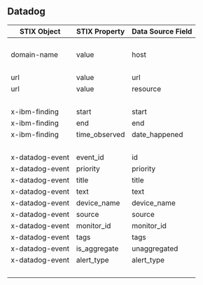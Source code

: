 ## Datadog
| STIX Object | STIX Property | Data Source Field |
|--|--|--|
| <br> | | |
| domain-name | value | host |
| <br> | | |
| url | value | url |
| url | value | resource |
| <br> | | |
| x-ibm-finding | start | start |
| x-ibm-finding | end | end |
| x-ibm-finding | time_observed | date_happened |
| <br> | | |
| x-datadog-event | event_id | id |
| x-datadog-event | priority | priority |
| x-datadog-event | title | title |
| x-datadog-event | text | text |
| x-datadog-event | device_name | device_name |
| x-datadog-event | source | source |
| x-datadog-event | monitor_id | monitor_id |
| x-datadog-event | tags | tags |
| x-datadog-event | is_aggregate | unaggregated |
| x-datadog-event | alert_type | alert_type |
| <br> | | |
